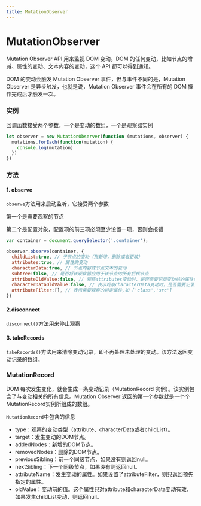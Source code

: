 ```yaml
---
title: MutationObserver
---
```


# MutationObserver
Mutation Observer API 用来监视 DOM 变动。DOM 的任何变动，比如节点的增减、属性的变动、文本内容的变动，这个 API 都可以得到通知。

DOM 的变动会触发 Mutation Observer 事件，但与事件不同的是，Mutation Observer 是异步触发，也就是说，Mutation Observer 事件会在所有的 DOM 操作完成后才触发一次。

### 实例
回调函数接受两个参数，一个是变动的数组，一个是观察器实例
```javascript
let observer = new MutationObserver(function (mutations, observer) {
  mutations.forEach(function(mutation) {
    console.log(mutation)
  })
})
```

### 方法

#### 1. observe
`observe`方法用来启动监听，它接受两个参数

第一个是需要观察的节点

第二个是配置对象，配置项的前三项必须至少设置一项，否则会报错

```javascript
var container = document.querySelector('.container');

observer.observe(container, {
  childList:true, // 子节点的变动（指新增，删除或者更改）
  attributes:true, // 属性的变动
  characterData:true, // 节点内容或节点文本的变动
  subtree:false, // 是否将该观察器应用于该节点的所有后代节点
  attributeOldValue:false, // 观察attributes变动时，是否需要记录变动前的属性值
  characterDataOldValue:false, // 表示观察characterData变动时，是否需要记录变动前的值
  attributeFilter:[], // 表示需要观察的特定属性,如 ['class','src']
})
```

#### 2.disconnect
`disconnect()`方法用来停止观察

#### 3. takeRecords
`takeRecords()`方法用来清除变动记录，即不再处理未处理的变动。该方法返回变动记录的数组。

### MutationRecord
DOM 每次发生变化，就会生成一条变动记录（MutationRecord 实例）。该实例包含了与变动相关的所有信息。Mutation Observer 返回的第一个参数就是一个个MutationRecord实例所组成的数组。

`MutationRecord`中包含的信息
- type：观察的变动类型（attribute、characterData或者childList）。
- target：发生变动的DOM节点。
- addedNodes：新增的DOM节点。
- removedNodes：删除的DOM节点。
- previousSibling：前一个同级节点，如果没有则返回null。
- nextSibling：下一个同级节点，如果没有则返回null。
- attributeName：发生变动的属性。如果设置了attributeFilter，则只返回预先指定的属性。
- oldValue：变动前的值。这个属性只对attribute和characterData变动有效，如果发生childList变动，则返回null。

